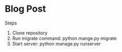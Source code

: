 # Blog Post
Steps
1. Clone repository
2. Run migrate command: python mange.py migrate
3. Start server: python manage.py runserver
